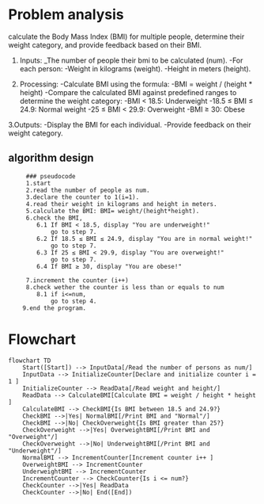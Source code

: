 # Problem analysis
calculate the Body Mass Index (BMI) for multiple people, determine their weight category, and provide feedback based on their BMI.
  1. Inputs:
        _The number of people their bmi  to be calculated (num).
        -For each person:
            -Weight in kilograms (weight).
            -Height in meters (height).

  2. Processing:
        -Calculate BMI using the formula:
        -BMI = weight / (height * height)
        -Compare the calculated BMI against predefined ranges to determine the weight category:
            -BMI < 18.5: Underweight
            -18.5 ≤ BMI ≤ 24.9: Normal weight
            -25 ≤ BMI < 29.9: Overweight
            -BMI ≥ 30: Obese

  3.Outputs:
        -Display the BMI for each individual.
        -Provide feedback on their weight category.

## algorithm design
         ### pseudocode
         1.start
         2.read the number of people as num.
         3.declare the counter to 1(i=1).
         4.read their weight in kilograms and height in meters.
         5.calculate the BMI: BMI= weight/(height*height).
         6.check the BMI,
            6.1 If BMI < 18.5, display "You are underweight!"
                go to step 7.
            6.2 If 18.5 ≤ BMI ≤ 24.9, display "You are in normal weight!"
                go to step 7.
            6.3 If 25 ≤ BMI < 29.9, display "You are overweight!"
                go to step 7.
            6.4 If BMI ≥ 30, display "You are obese!"  
               
         7.increment the counter (i++)       
         8.check wether the counter is less than or equals to num     
            8.1 if i<=num,
                go to step 4.
        9.end the program. 
        
              
# Flowchart

```mermaid
flowchart TD
    Start([Start]) --> InputData[/Read the number of persons as num/]
    InputData --> InitializeCounter[Declare and initialize counter i = 1 ]
    InitializeCounter --> ReadData[/Read weight and height/]
    ReadData --> CalculateBMI[Calculate BMI = weight / height * height ]
    CalculateBMI --> CheckBMI{Is BMI between 18.5 and 24.9?}
    CheckBMI -->|Yes| NormalBMI[/Print BMI and "Normal"/]
    CheckBMI -->|No| CheckOverweight{Is BMI greater than 25?}
    CheckOverweight -->|Yes| OverweightBMI[/Print BMI and "Overweight"/]
    CheckOverweight -->|No| UnderweightBMI[/Print BMI and "Underweight"/]
    NormalBMI --> IncrementCounter[Increment counter i++ ]
    OverweightBMI --> IncrementCounter
    UnderweightBMI --> IncrementCounter
    IncrementCounter --> CheckCounter{Is i <= num?}
    CheckCounter -->|Yes| ReadData
    CheckCounter -->|No| End([End])











